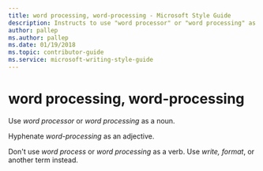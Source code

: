 ```yaml
---
title: word processing, word-processing - Microsoft Style Guide
description: Instructs to use "word processor" or "word processing" as a noun and hyphenate "word-processing" as an adjective.
author: pallep
ms.author: pallep
ms.date: 01/19/2018
ms.topic: contributor-guide
ms.service: microsoft-writing-style-guide
---
```


# word processing, word-processing

Use *word processor* or *word processing* as a noun.

Hyphenate *word-processing* as an adjective.

Don't use *word process* or *word processing* as a verb. Use *write, format*, or another term instead.
